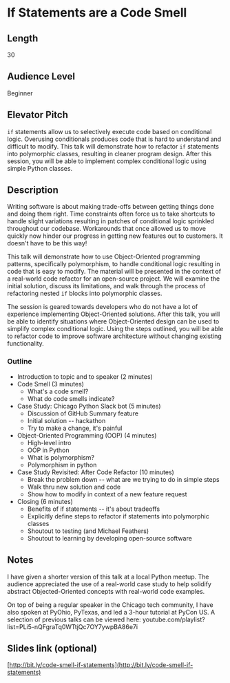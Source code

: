 # If Statements are a Code Smell

## Length

30

## Audience Level

Beginner

## Elevator Pitch

`if` statements allow us to selectively execute code based on conditional logic. Overusing conditionals produces code that is hard to understand and difficult to modify. This talk will demonstrate how to refactor `if` statements into polymorphic classes, resulting in cleaner program design. After this session, you will be able to implement complex conditional logic using simple Python classes.

## Description

Writing software is about making trade-offs between getting things done and doing them right. Time constraints often force us to take shortcuts to handle slight variations resulting in patches of conditional logic sprinkled throughout our codebase. Workarounds that once allowed us to move quickly now hinder our progress in getting new features out to customers. It doesn't have to be this way!

This talk will demonstrate how to use Object-Oriented programming patterns, specifically polymorphism, to handle conditional logic resulting in code that is easy to modify. The material will be presented in the context of a real-world code refactor for an open-source project. We will examine the initial solution, discuss its limitations, and walk through the process of refactoring nested `if` blocks into polymorphic classes.

The session is geared towards developers who do not have a lot of experience implementing Object-Oriented solutions. After this talk, you will be able to identify situations where Object-Oriented design can be used to simplify complex conditional logic. Using the steps outlined, you will be able to refactor code to improve software architecture without changing existing functionality.

### Outline

- Introduction to topic and to speaker (2 minutes)
- Code Smell (3 minutes)
    - What's a code smell?
    - What do code smells indicate?
- Case Study: Chicago Python Slack bot (5 minutes)
    - Discussion of GitHub Summary feature
    - Initial solution -- hackathon
    - Try to make a change, it's painful
- Object-Oriented Programming (OOP) (4 minutes)
    - High-level intro
    - OOP in Python
    - What is polymorphism?
    - Polymorphism in python
- Case Study Revisited: After Code Refactor (10 minutes)
    - Break the problem down -- what are we trying to do in simple steps
    - Walk thru new solution and code
    - Show how to modify in context of a new feature request
- Closing (6 minutes)
    - Benefits of if statements -- it's about tradeoffs
    - Explicitly define steps to refactor if statements into polymorphic classes
    - Shoutout to testing (and Michael Feathers)
    - Shoutout to learning by developing open-source software

## Notes

I have given a shorter version of this talk at a local Python meetup. The audience appreciated the use of a real-world case study to help solidify abstract Objected-Oriented concepts with real-world code examples.

On top of being a regular speaker in the Chicago tech community, I have also spoken at PyOhio, PyTexas, and led a 3-hour tutorial at PyCon US. A selection of previous talks can be viewed here: youtube.com/playlist?list=PLi5-nQFgraTq0WTtjQc7OY7ywpBA86e7i

## Slides link (optional)

[http://bit.ly/code-smell-if-statements](http://bit.ly/code-smell-if-statements)

